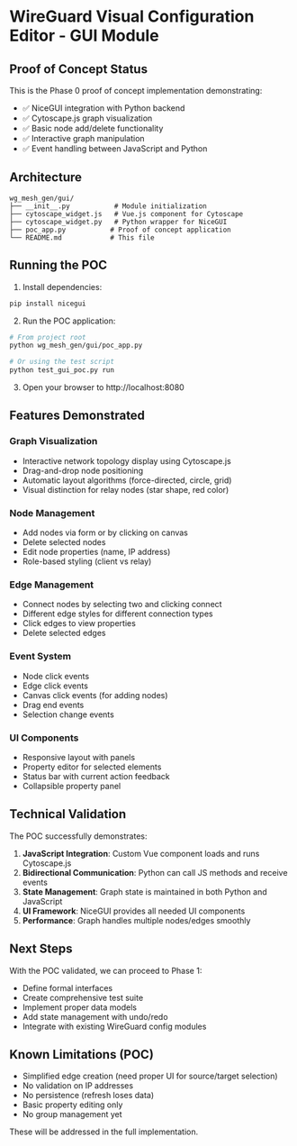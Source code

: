 # WireGuard Visual Configuration Editor - GUI Module

## Proof of Concept Status

This is the Phase 0 proof of concept implementation demonstrating:
- ✅ NiceGUI integration with Python backend
- ✅ Cytoscape.js graph visualization
- ✅ Basic node add/delete functionality
- ✅ Interactive graph manipulation
- ✅ Event handling between JavaScript and Python

## Architecture

```
wg_mesh_gen/gui/
├── __init__.py           # Module initialization
├── cytoscape_widget.js   # Vue.js component for Cytoscape
├── cytoscape_widget.py   # Python wrapper for NiceGUI
├── poc_app.py           # Proof of concept application
└── README.md            # This file
```

## Running the POC

1. Install dependencies:
```bash
pip install nicegui
```

2. Run the POC application:
```bash
# From project root
python wg_mesh_gen/gui/poc_app.py

# Or using the test script
python test_gui_poc.py run
```

3. Open your browser to http://localhost:8080

## Features Demonstrated

### Graph Visualization
- Interactive network topology display using Cytoscape.js
- Drag-and-drop node positioning
- Automatic layout algorithms (force-directed, circle, grid)
- Visual distinction for relay nodes (star shape, red color)

### Node Management
- Add nodes via form or by clicking on canvas
- Delete selected nodes
- Edit node properties (name, IP address)
- Role-based styling (client vs relay)

### Edge Management  
- Connect nodes by selecting two and clicking connect
- Different edge styles for different connection types
- Click edges to view properties
- Delete selected edges

### Event System
- Node click events
- Edge click events
- Canvas click events (for adding nodes)
- Drag end events
- Selection change events

### UI Components
- Responsive layout with panels
- Property editor for selected elements
- Status bar with current action feedback
- Collapsible property panel

## Technical Validation

The POC successfully demonstrates:

1. **JavaScript Integration**: Custom Vue component loads and runs Cytoscape.js
2. **Bidirectional Communication**: Python can call JS methods and receive events
3. **State Management**: Graph state is maintained in both Python and JavaScript
4. **UI Framework**: NiceGUI provides all needed UI components
5. **Performance**: Graph handles multiple nodes/edges smoothly

## Next Steps

With the POC validated, we can proceed to Phase 1:
- Define formal interfaces
- Create comprehensive test suite
- Implement proper data models
- Add state management with undo/redo
- Integrate with existing WireGuard config modules

## Known Limitations (POC)

- Simplified edge creation (need proper UI for source/target selection)
- No validation on IP addresses
- No persistence (refresh loses data)
- Basic property editing only
- No group management yet

These will be addressed in the full implementation.